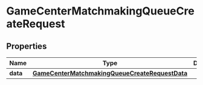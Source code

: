 

# GameCenterMatchmakingQueueCreateRequest


## Properties

| Name | Type | Description | Notes |
|------------ | ------------- | ------------- | -------------|
|**data** | [**GameCenterMatchmakingQueueCreateRequestData**](GameCenterMatchmakingQueueCreateRequestData.md) |  |  |



